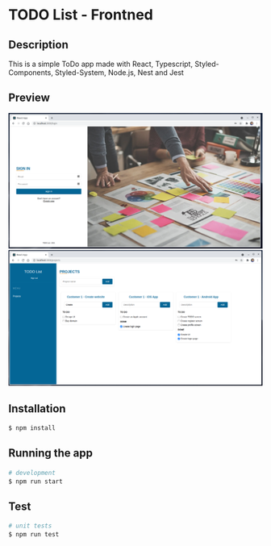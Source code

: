 # TODO List - Frontned

## Description

This is a simple ToDo app made with React, Typescript, Styled-Components, Styled-System, Node.js, Nest and Jest


## Preview
<p align="center">
 <img src="./preview.png" width="800" alt="TODO List Project" />
 <img src="./preview-1.png" width="800" alt="TODO List Project" />
</p>

## Installation

```bash
$ npm install
```

## Running the app

```bash
# development
$ npm run start

```

## Test

```bash
# unit tests
$ npm run test
```
